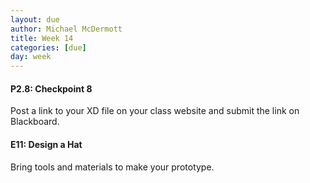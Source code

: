 ```yaml
---
layout: due
author: Michael McDermott
title: Week 14
categories: [due]
day: week
---
```

#### P2.8: Checkpoint 8
Post a link to your XD file on your class website and submit the link on Blackboard.

#### E11: Design a Hat
Bring tools and materials to make your prototype.

